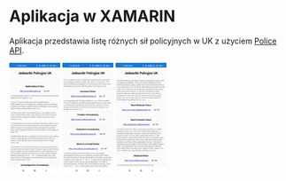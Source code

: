 # Aplikacja w XAMARIN

Aplikacja przedstawia listę różnych sił policyjnych w UK z użyciem [Police API](https://data.police.uk/docs/).

<div style="display: inline-block;">
  <img src="https://github.com/xRalph18/DniOtwarteApp_xaml/blob/main/screens/DniOtwarte1.jpg" alt="AppScreen1" style="height: 200px;"/>
  <img src="https://github.com/xRalph18/DniOtwarteApp_xaml/blob/main/screens/DniOtwarte2.jpg" alt="AppScreen2" style="height: 200px;"/>
  <img src="https://github.com/xRalph18/DniOtwarteApp_xaml/blob/main/screens/DniOtwarte3.jpg" alt="AppScreen3" style="height: 200px;"/>
</div>
